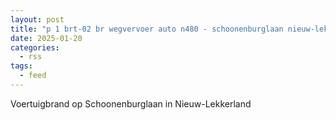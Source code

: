 ```yaml
---
layout: post
title: "p 1 brt-02 br wegvervoer auto n480 - schoonenburglaan nieuw-lekkerland 186831"
date: 2025-01-20
categories: 
  - rss
tags: 
  - feed
---
```


Voertuigbrand op Schoonenburglaan in Nieuw-Lekkerland
